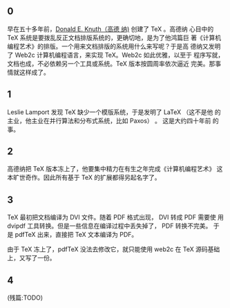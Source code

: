 
## 0

早在五十多年前，[Donald E. Knuth（高德
纳)](https://www-cs-faculty.stanford.edu/~knuth/) 创建了 TeX 。高德纳
心目中的 TeX 系统是要拨乱反正文档排版系统的，更确切地，是为了他鸿篇巨
著《计算机编程艺术》的排版。一个用来文档排版的系统用什么来写呢？于是高
德纳又发明了 Web2c 计算机编程语言，来实现 TeX。Web2c 如此优雅，以至于
程序写就，文档也成，不必依赖另一个工具或系统。TeX 版本按圆周率依次逼近
完美。那事情就这样成了。

## 1

Leslie Lamport 发现 TeX 缺少一个模版系统，于是发明了 LaTeX （这不是他
的主业，他主业在并行算法和分布式系统，比如 Paxos） 。 这是大约四十年前
的事。

## 2

高德纳把 TeX 版本冻上了，他要集中精力在有生之年完成《计算机编程艺术》
这本旷世奇作。因此所有基于 TeX 的扩展都得另起名字了。

## 3

TeX 最初把文档编译为 DVI 文件。随着 PDF 格式出现， DVI 转成 PDF 需要使
用 dvipdf 工具转换。但是一些信息在编译过程中丢失掉了， PDF 转换不完美。
于是 pdfTeX 出来，直接把 TeX 文本编译为 PDF。

由于 TeX 冻上了，pdfTeX 没法去修改它，就只能使用 web2c 在 TeX 源码基础
上，又写了一份。

## 4

(残篇:TODO)

